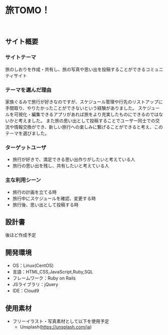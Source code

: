 # 旅TOMO！
​
## サイト概要
### サイトテーマ
旅のしおりを作成・共有し、旅の写真や思い出を投稿することができるコミュニティサイト
​
### テーマを選んだ理由
家族ぐるみで旅行が好きなのですが、スケジュール管理や行先のリストアップに手間取り、やりたかったことができないという経験がありました。
スケジュールを可視化・編集できるアプリがあれば旅をより充実したものにできるのではないかと考えました。
また旅の思い出として投稿することでユーザー同士での交流や情報交換ができ、新しい旅行への楽しみに繋げることができると考え、このテーマを選びました。
​
### ターゲットユーザ
 - 旅行が好きで、満足できる思い出作りがしたいと考えている人
 - 旅行の思い出を残し、共有したいと考えている人
​
### 主な利用シーン
 - 旅行の計画を立てる時
 - 旅行中にスケジュールを確認、変更する時
 - 旅行後、思い出として投稿する時
​
## 設計書
後ほど作成予定
​
## 開発環境
- OS：Linux(CentOS)
- 言語：HTML,CSS,JavaScript,Ruby,SQL
- フレームワーク：Ruby on Rails
- JSライブラリ：jQuery
- IDE：Cloud9
​
## 使用素材
- フリーイラスト・写真素材として以下を使用予定
  - Unsplash(https://unsplash.com/ja)